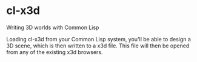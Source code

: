 # cl-x3d
Writing 3D worlds with Common Lisp

Loading cl-x3d from your Common Lisp system, you'll be able to design a 3D scene, which is then written to a x3d file. This file will then be opened from any of the existing x3d browsers.
